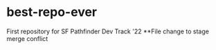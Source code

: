 # best-repo-ever
First repository for SF Pathfinder Dev Track '22
**File change to stage merge conflict
